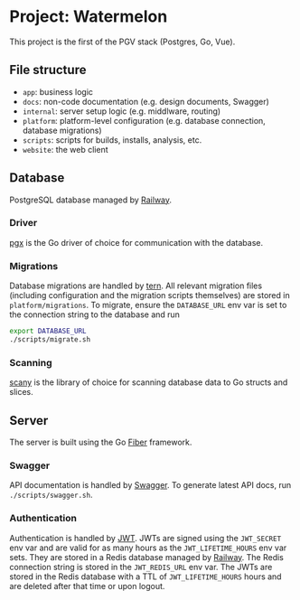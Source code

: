 # Project: Watermelon

This project is the first of the PGV stack (Postgres, Go, Vue).

## File structure

- `app`: business logic
- `docs`: non-code documentation (e.g. design documents, Swagger)
- `internal`: server setup logic (e.g. middlware, routing)
- `platform`: platform-level configuration (e.g. database connection, database migrations)
- `scripts`: scripts for builds, installs, analysis, etc.
- `website`: the web client

## Database

PostgreSQL database managed by [Railway](https://railway.app/).

### Driver

[pgx](https://github.com/jackc/pgx) is the Go driver of choice for communication with the database.

### Migrations

Database migrations are handled by [tern](https://github.com/jackc/tern). All relevant migration files (including configuration and the migration scripts themselves) are stored in `platform/migrations`. To migrate, ensure the `DATABASE_URL` env var is set to the connection string to the database and run

```sh
export DATABASE_URL
./scripts/migrate.sh
```

### Scanning

[scany](https://github.com/georgysavva/scany) is the library of choice for scanning database data to Go structs and slices.

## Server

The server is built using the Go [Fiber](https://github.com/gofiber/fiber) framework.

### Swagger

API documentation is handled by [Swagger](https://github.com/gofiber/swagger). To generate latest API docs, run `./scripts/swagger.sh`.

### Authentication

Authentication is handled by [JWT](https://github.com/gofiber/contrib/tree/master/middleware/jwt). JWTs are signed using the `JWT_SECRET` env var and are valid for as many hours as the `JWT_LIFETIME_HOURS` env var sets. They are stored in a Redis database managed by [Railway](https://railway.app/). The Redis connection string is stored in the `JWT_REDIS_URL` env var. The JWTs are stored in the Redis database with a TTL of `JWT_LIFETIME_HOURS` hours and are deleted after that time or upon logout.
